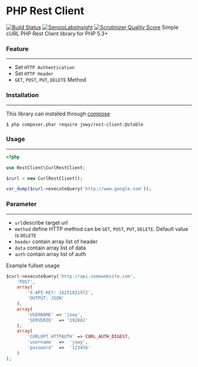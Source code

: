 PHP Rest Client
===
[![Build Status](https://travis-ci.org/Atriedes/rest-client.png?branch=master)](https://travis-ci.org/Atriedes/rest-client)
[![SensioLabsInsight](https://insight.sensiolabs.com/projects/801873ad-6136-48e1-8cd5-bed4d4fdd6c1/big.png)](https://insight.sensiolabs.com/projects/801873ad-6136-48e1-8cd5-bed4d4fdd6c1)
[![Scrutinizer Quality Score](https://scrutinizer-ci.com/g/Atriedes/rest-client/badges/quality-score.png?s=54e6bdd4a59463c1d523a20a0668c60ddd6972a4)](https://scrutinizer-ci.com/g/Atriedes/rest-client/)
Simple cURL PHP Rest Client library for PHP 5.3+

### Feature
---
* Set `HTTP Authentication`
* Set `HTTP Header`
* `GET`, `POST`, `PUT`, `DELETE` Method

### Installation
---
This library can installed through [compose](http://getcomposer.org/)

```
$ php composer.phar require jowy/rest-client:@stable
```

### Usage
---

```php
<?php

use RestClient\CurlRestClient;

$curl = new CurlRestClient();

var_dump($curl->executeQuery('http://www.google.com'));
```

### Parameter
---

* `url`describe target url
* `method` define HTTP method can be `GET`, `POST`, `PUT`, `DELETE`. Default value is `DELETE`
* `header` contain array list of header
* `data` contain array list of data
* `auth` contain array list of auth

Example fullset usage

```php
$curl->executeQuery('http://api.somewebsite.com',
    'POST',
    array(
        'X-API-KEY: 16251821972',
        'OUTPUT: JSON'
    ),
    array(
        'USERNAME' => 'jowy',
        'SERVERID'  => '192882'
    ),
    array(
        'CURLOPT_HTTPAUTH' => CURL_AUTH_DIGEST,
        'username'  =>  'jowy',
        'password'  =>  '123456'
    )
);
```